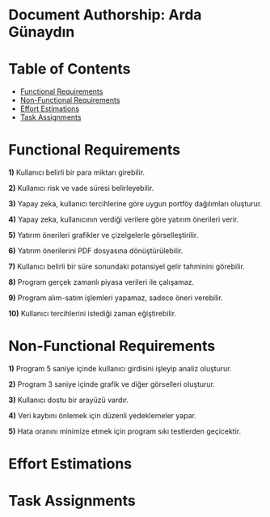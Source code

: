 # Document Authorship: Arda Günaydın

# Table of Contents

- [Functional Requirements](#functional-requirements)
- [Non-Functional Requirements](#non-functional-requirements)
- [Effort Estimations](#effort-estimations)
- [Task Assignments](#task-assignments)


# Functional Requirements

**1)**  Kullanıcı belirli bir para miktarı girebilir.

**2)**  Kullanıcı risk ve vade süresi belirleyebilir.

**3)**  Yapay zeka, kullanıcı tercihlerine göre uygun portföy dağılımları oluşturur.

**4)**  Yapay zeka, kullanıcının verdiği verilere göre yatırım önerileri verir.

**5)**  Yatırım önerileri grafikler ve çizelgelerle görselleştirilir.
 
**6)**  Yatırım önerilerini PDF dosyasına dönüştürülebilir.

**7)**  Kullanıcı belirli bir süre sonundaki potansiyel gelir tahminini görebilir.

**8)**  Program gerçek zamanlı piyasa verileri ile çalışamaz.

**9)**  Program alım-satım işlemleri yapamaz, sadece öneri verebilir.

**10)**  Kullanıcı tercihlerini istediği zaman eğiştirebilir.


# Non-Functional Requirements

**1)**  Program 5 saniye içinde kullanıcı girdisini işleyip analiz oluşturur.

**2)**  Program 3 saniye içinde grafik ve diğer görselleri oluşturur.

**3)**  Kullanıcı dostu bir arayüzü vardır.

**4)**  Veri kaybını önlemek için düzenli yedeklemeler yapar.

**5)**  Hata oranını minimize etmek için program sıkı testlerden geçicektir.

# Effort Estimations

# Task Assignments
